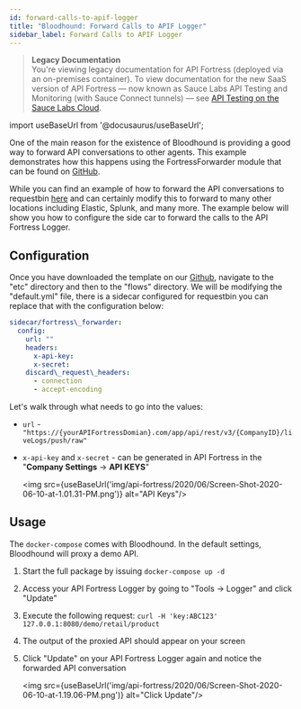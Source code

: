 ```yaml
---
id: forward-calls-to-apif-logger
title: "Bloodhound: Forward Calls to APIF Logger"
sidebar_label: Forward Calls to APIF Logger
---
```


<head>
  <meta name="robots" content="noindex" />
</head>

>**Legacy Documentation**<br/>You're viewing legacy documentation for API Fortress (deployed via an on-premises container). To view documentation for the new SaaS version of API Fortress &#8212; now known as Sauce Labs API Testing and Monitoring (with Sauce Connect tunnels) &#8212; see [API Testing on the Sauce Labs Cloud](/api-testing/).

import useBaseUrl from '@docusaurus/useBaseUrl';

One of the main reason for the existence of Bloodhound is providing a good way to forward API conversations to other agents. This example demonstrates how this happens using the FortressForwarder module that can be found on [GitHub](https://github.com/apifortress/bloodhound-modules/tree/master/fortress-forwarder).  

While you can find an example of how to forward the API conversations to requestbin [here](https://github.com/apifortress/Bloodhound-templates/tree/master/bloodhound_forward_api) and can certainly modify this to forward to many other locations including Elastic, Splunk, and many more. The example below will show you how to configure the side car to forward the calls to the API Fortress Logger.

## Configuration

Once you have downloaded the template on our [Github](https://github.com/apifortress/Bloodhound-templates/tree/master/bloodhound_forward_api), navigate to the "etc" directory and then to the "flows" directory. We will be modifying the "default.yml" file, there is a sidecar configured for requestbin you can replace that with the configuration below:

```yaml
sidecar/fortress\_forwarder:  
  config:  
    url: ""  
    headers:  
      x-api-key:   
      x-secret:   
    discard\_request\_headers:  
      - connection  
      - accept-encoding
```

Let's walk through what needs to go into the values:

- `url` - `"https://{yourAPIFortressDomian}.com/app/api/rest/v3/{CompanyID}/liveLogs/push/raw"`

- `x-api-key` and `x-secret` - can be generated in API Fortress in the "**Company Settings** -> **API KEYS**"

    <img src={useBaseUrl('img/api-fortress/2020/06/Screen-Shot-2020-06-10-at-1.01.31-PM.png')} alt="API Keys"/>


## Usage

The `docker-compose` comes with Bloodhound. In the default settings, Bloodhound will proxy a demo API.

1. Start the full package by issuing `docker-compose up -d`
2. Access your API Fortress Logger by going to "Tools -> Logger" and click "Update"
3. Execute the following request: `curl -H 'key:ABC123' 127.0.0.1:8080/demo/retail/product`
4. The output of the proxied API should appear on your screen
5. Click "Update" on your API Fortress Logger again and notice the forwarded API conversation  

    <img src={useBaseUrl('img/api-fortress/2020/06/Screen-Shot-2020-06-10-at-1.19.06-PM.png')} alt="Click Update"/>
